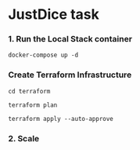 # JustDice task

### 1. Run the Local Stack container

    docker-compose up -d


### Create Terraform Infrastructure

    cd terraform

    terraform plan

    terraform apply --auto-approve


### 2. Scale 



